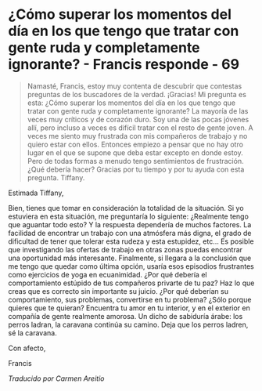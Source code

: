 # ¿Cómo superar los momentos del día en los que tengo que tratar con gente ruda y completamente ignorante? - Francis responde - 69

>Namasté, Francis, estoy muy contenta de descubrir que contestas preguntas de los buscadores de la verdad. ¡Gracias! Mi pregunta es esta: ¿Cómo superar los momentos del día en los que tengo que tratar con gente ruda y completamente ignorante? La mayoría de las veces muy críticos y de corazón duro. Soy una de las pocas jóvenes allí, pero incluso a veces es difícil tratar con el resto de gente joven. A veces me siento muy frustrada con mis compañeros de trabajo y no quiero estar con ellos. Entonces empiezo a pensar que no hay otro lugar en el que se supone que deba estar excepto en donde estoy. Pero de todas formas a menudo tengo sentimientos de frustración. ¿Qué debería hacer? Gracias por tu tiempo y por tu ayuda con esta pregunta. Tiffany.

Estimada Tiffany,

Bien, tienes que tomar en consideración la totalidad de la situación. Si yo estuviera en esta situación, me preguntaría lo siguiente: ¿Realmente tengo que aguantar todo esto? Y la respuesta dependería de muchos factores. La facilidad de encontrar un trabajo con una atmósfera más digna, el grado de dificultad de tener que tolerar esta rudeza y esta estupidez, etc… Es posible que investigando las ofertas de trabajo en otras zonas puedas encontrar una oportunidad más interesante. Finalmente, si llegara a la conclusión que me tengo que quedar como última opción, usaría esos episodios frustrantes como ejercicios de yoga en ecuanimidad. ¿Por qué debería el comportamiento estúpido de tus compañeros privarte de tu paz? Haz lo que creas que es correcto sin importante su juicio. ¿Por qué deberían su comportamiento, sus problemas, convertirse en tu problema? ¿Sólo porque quieres que te quieran? Encuentra tu amor en tu interior, y en el exterior en compañía de gente realmente amorosa. Un dicho de sabiduría árabe: los perros ladran, la caravana continúa su camino. Deja que los perros ladren, sé la caravana.

Con afecto,

Francis

_Traducido por Carmen Areitio_